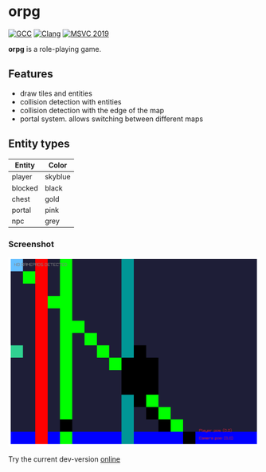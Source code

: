 # orpg

[![GCC](https://github.com/MichaelMiller-/orpg/actions/workflows/gcc.yml/badge.svg)](https://github.com/MichaelMiller-/orpg/actions/workflows/gcc.yml) [![Clang](https://github.com/MichaelMiller-/orpg/actions/workflows/clang.yml/badge.svg)](https://github.com/MichaelMiller-/orpg/actions/workflows/clang.yml) [![MSVC 2019](https://github.com/MichaelMiller-/orpg/actions/workflows/msvc2019.yml/badge.svg)](https://github.com/MichaelMiller-/orpg/actions/workflows/msvc2019.yml)  

**orpg** is a role-playing game.

## Features
- draw tiles and entities
- collision detection with entities
- collision detection with the edge of the map
- portal system. allows switching between different maps

## Entity types
| Entity  | Color   |
|---------|---------|
| player  | skyblue |
| blocked | black   |
| chest   | gold    |
| portal  | pink    |
| npc     | grey    |

### Screenshot
![current-dev-version](data/2022-04-14_screenshot.png)

Try the current dev-version [online](http://orpg.pb-miller.de/orpg.html)
